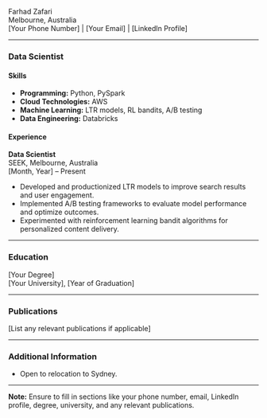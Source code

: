 Farhad Zafari  
Melbourne, Australia  
[Your Phone Number] | [Your Email] | [LinkedIn Profile]  

---

### Data Scientist  

#### Skills  
- **Programming:** Python, PySpark  
- **Cloud Technologies:** AWS  
- **Machine Learning:** LTR models, RL bandits, A/B testing  
- **Data Engineering:** Databricks  

#### Experience  

**Data Scientist**  
SEEK, Melbourne, Australia  
[Month, Year] – Present  
- Developed and productionized LTR models to improve search results and user engagement.  
- Implemented A/B testing frameworks to evaluate model performance and optimize outcomes.
- Experimented with reinforcement learning bandit algorithms for personalized content delivery.

---

### Education  
[Your Degree]  
[Your University], [Year of Graduation]  

---

### Publications  
[List any relevant publications if applicable]  

---

### Additional Information  
- Open to relocation to Sydney.  

---  

**Note:** Ensure to fill in sections like your phone number, email, LinkedIn profile, degree, university, and any relevant publications.